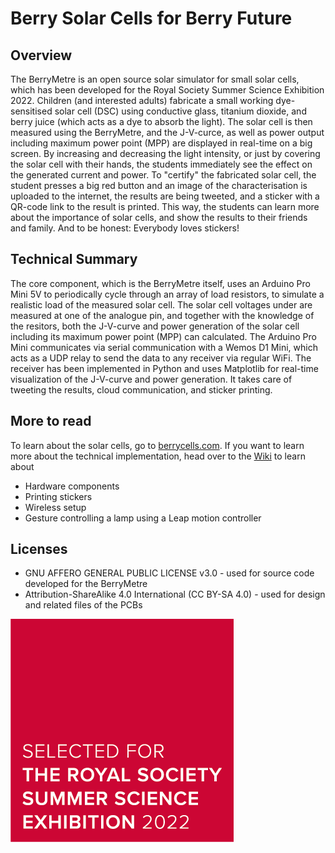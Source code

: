 # Berry Solar Cells for Berry Future
## Overview
The BerryMetre is an open source solar simulator for small solar cells, which has been developed for the Royal Society Summer Science Exhibition 2022. Children (and interested adults) fabricate a
small working dye-sensitised solar cell (DSC) using conductive glass, titanium dioxide, and berry juice (which acts as a dye to absorb the light). The solar cell is then measured using the
BerryMetre, and the J-V-curce, as well as power output including maximum power point (MPP) are displayed in real-time on a big screen. By increasing and decreasing the light intensity, or just by
covering the solar cell with their hands, the students immediately see the effect on the generated current and power. To "certify" the fabricated solar cell, the student presses a big red button and 
an image of the characterisation is uploaded to the internet, the results are being tweeted, and a sticker with a QR-code link to the result is printed. This way, the students can learn more about 
the importance of solar cells, and show the results to their friends and family. And to be honest: Everybody loves stickers!    

## Technical Summary
The core component, which is the BerryMetre itself, uses an Arduino Pro Mini 5V to periodically cycle through an array of load resistors, to simulate a realistic load of the measured solar cell. 
The solar cell voltages under are measured at one of the analogue pin, and together with the knowledge of the resitors, both the J-V-curve and power generation of the solar cell including its
maximum power point (MPP) can calculated.
The Arduino Pro Mini communicates via serial communication with a Wemos D1 Mini, which acts as a UDP relay to send the data to any receiver via regular WiFi. The receiver has been implemented
in Python and uses Matplotlib for real-time visualization of the J-V-curve and power generation. It takes care of tweeting the results, cloud communication, and sticker printing.

## More to read
To learn about the solar cells, go to [berrycells.com](https://www.berrycells.com/). If you want to learn more about the technical implementation, head over to the [Wiki](../../wiki) to learn about
* Hardware components
* Printing stickers
* Wireless setup
* Gesture controlling a lamp using a Leap motion controller

## Licenses
- GNU AFFERO GENERAL PUBLIC LICENSE v3.0 - used for source code developed for the BerryMetre
- Attribution-ShareAlike 4.0 International (CC BY-SA 4.0) - used for design and related files of the PCBs 

![Selected for Summer Science Exhibition 2022](https://github.com/freitaglab/BerryMetre/raw/main/BerryMetrePythonReceiver/res/RS_original.png "Selected for Summer Science Exhibition 2022")
